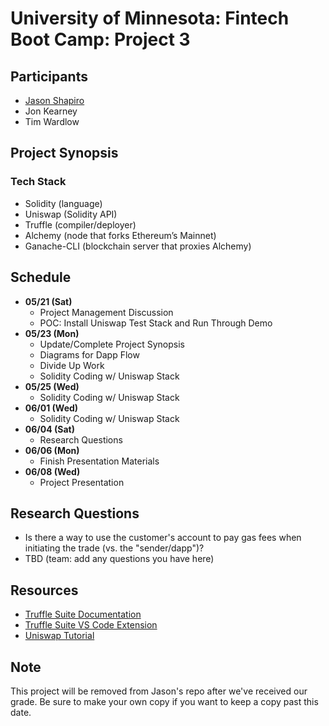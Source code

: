 # University of Minnesota: Fintech Boot Camp: Project 3

## Participants

- [Jason Shapiro](https://www.linkedin.com/in/jshapiro/)
- Jon Kearney
- Tim Wardlow

## Project Synopsis

### Tech Stack

- Solidity (language)
- Uniswap (Solidity API)
- Truffle (compiler/deployer)
- Alchemy (node that forks Ethereum’s Mainnet)
- Ganache-CLI (blockchain server that proxies Alchemy)

## Schedule

- **05/21 (Sat)**
  - Project Management Discussion
  - POC: Install Uniswap Test Stack and Run Through Demo
- **05/23 (Mon)**
  - Update/Complete Project Synopsis
  - Diagrams for Dapp Flow
  - Divide Up Work
  - Solidity Coding w/ Uniswap Stack
- **05/25 (Wed)**
  - Solidity Coding w/ Uniswap Stack
- **06/01 (Wed)**
  - Solidity Coding w/ Uniswap Stack
- **06/04 (Sat)**
  - Research Questions
- **06/06 (Mon)**
  - Finish Presentation Materials
- **06/08 (Wed)**
  - Project Presentation

## Research Questions

- Is there a way to use the customer's account to pay gas fees when initiating the trade (vs. the "sender/dapp")?
- TBD (team: add any questions you have here)

## Resources

- [Truffle Suite Documentation](https://trufflesuite.com/docs/truffle/quickstart/)
- [Truffle Suite VS Code Extension](https://trufflesuite.com/blog/build-on-web3-with-truffle-vs-code-extension/)
- [Uniswap Tutorial](https://docs.uniswap.org/protocol/V2/guides/smart-contract-integration/quick-start)

## Note

This project will be removed from Jason's repo after we've received our grade. Be sure to make your own copy
if you want to keep a copy past this date.
